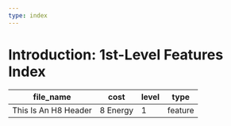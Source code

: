 ```yaml
---
type: index
---
```


# Introduction: 1st-Level Features Index

| file_name            | cost     | level | type    |
| -------------------- | -------- | ----- | ------- |
| This Is An H8 Header | 8 Energy | 1     | feature |
